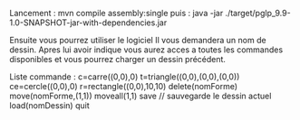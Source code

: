 Lancement : mvn compile assembly:single
puis :      java -jar ./target/pglp_9.9-1.0-SNAPSHOT-jar-with-dependencies.jar 

Ensuite vous pourrez utiliser le logiciel
Il vous demandera un nom de dessin.
Apres lui avoir indique vous aurez acces a toutes les commandes disponibles et vous pourrez charger un dessin précédent.

Liste commande :
c=carre((0,0),0)
t=triangle((0,0),(0,0),(0,0))
ce=cercle((0,0),0)
r=rectangle((0,0),10,10)
delete(nomForme)
move(nomForme,(1,1))
moveall(1,1)
save // sauvegarde le dessin actuel
load(nomDessin)
quit
